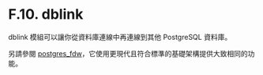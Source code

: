# F.10. dblink

dblink 模組可以讓你從資料庫連線中再連線到其他 PostgreSQL 資料庫。

另請參閱 [postgres\_fdw](../postgres_fdw.md)，它使用更現代且符合標準的基礎架構提供大致相同的功能。

